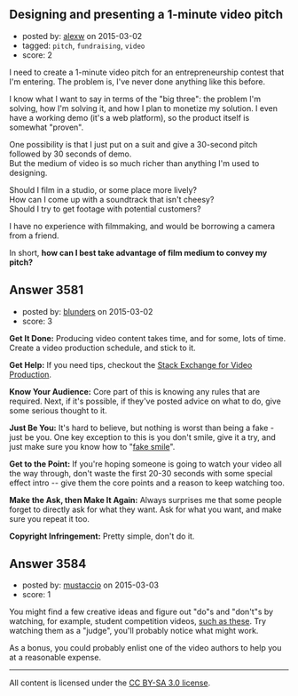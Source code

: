 ## Designing and presenting a 1-minute video pitch

- posted by: [alexw](https://stackexchange.com/users/3556746/alexw) on 2015-03-02
- tagged: `pitch`, `fundraising`, `video`
- score: 2

<p>I need to create a 1-minute video pitch for an entrepreneurship contest that I'm entering.  The problem is, I've never done anything like this before. </p>

<p>I know what I want to say in terms of the "big three": the problem I'm solving, how I'm solving it, and how I plan to monetize my solution.  I even have a working demo (it's a web platform), so the product itself is somewhat "proven".</p>

<p>One possibility is that I just put on a suit and give a 30-second pitch followed by 30 seconds of demo. <br />
 But the medium of video is so much richer than anything I'm used to designing.  </p>

<p>Should I film in a studio, or some place more lively?<br /> 
How can I come up with a soundtrack that isn't cheesy?<br />Should I try to get footage with potential customers? </p>

<p>I have no experience with filmmaking, and would be borrowing a camera from a friend.</p>

<p>In short, <strong>how can I best take advantage of film medium to convey my pitch?</strong></p>



## Answer 3581

- posted by: [blunders](https://stackexchange.com/users/216182/blunders) on 2015-03-02
- score: 3

<p><strong>Get It Done:</strong> Producing video content takes time, and for some, lots of time. Create a video production schedule, and stick to it.</p>

<p><strong>Get Help:</strong> If you need tips, checkout the <a href="https://video.stackexchange.com/">Stack Exchange for Video Production</a>.</p>

<p><strong>Know Your Audience:</strong> Core part of this is knowing any rules that are required. Next, if it's possible, if they've posted advice on what to do, give some serious thought to it.</p>

<p><strong>Just Be You:</strong> It's hard to believe, but nothing is worst than being a fake - just be you. One key exception to this is you don't smile, give it a try, and just make sure you know how to "<a href="http://www.wikihow.com/Smize" rel="nofollow noreferrer">fake smile</a>".</p>

<p><strong>Get to the Point:</strong> If you're hoping someone is going to watch your video all the way through, don't waste the first 20-30 seconds with some special effect intro -- give them the core points and a reason to keep watching too.</p>

<p><strong>Make the Ask, then Make It Again:</strong> Always surprises me that some people forget to directly ask for what they want. Ask for what you want, and make sure you repeat it too.</p>

<p><strong>Copyright Infringement:</strong> Pretty simple, don't do it.</p>



## Answer 3584

- posted by: [mustaccio](https://stackexchange.com/users/1270839/mustaccio) on 2015-03-03
- score: 1

<p>You might find a few creative ideas and figure out "do"s and "don't"s by watching, for example, student competition videos, <a href="https://www.youtube.com/results?search_query=the%20new%20school%20competition%202015" rel="nofollow">such as these</a>. Try watching them as a "judge", you'll probably notice what might work.</p>

<p>As a bonus, you could probably enlist one of the video authors to help you at a reasonable expense.</p>




---

All content is licensed under the [CC BY-SA 3.0 license](https://creativecommons.org/licenses/by-sa/3.0/).
